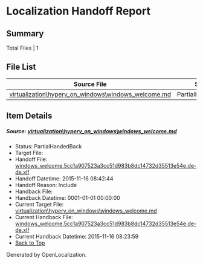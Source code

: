 # <a name='report-top'></a> Localization Handoff Report

## Summary
 Total Files | 1

## File List
 Source File | Status | Details 
 ----------- | ------ | ------- 
 [virtualization\hyperv_on_windows\windows_welcome.md](https://github.com/OpenLocalizationOrg/hyperV/blob/2ae3c452e3cea915bc336234ec965b6760b635d2/virtualization/hyperv_on_windows/windows_welcome.md) | PartialHandedBack | [Details](#dade44f0cacc27983dc4fe39525d86391dccd5a8201)

## Item Details
##### <a name='dade44f0cacc27983dc4fe39525d86391dccd5a8201'></a> Source: [virtualization\hyperv_on_windows\windows_welcome.md](https://github.com/OpenLocalizationOrg/hyperV/blob/2ae3c452e3cea915bc336234ec965b6760b635d2/virtualization/hyperv_on_windows/windows_welcome.md)
* Status: PartialHandedBack
* Target File: 
* Handoff File: [windows_welcome.5cc1a907523a3cc51d983b8dc14732d35513e54e.de-de.xlf](https://github.com/OpenLocalizationOrg/olhandoff/blob/acba14cbf7bc07fe2a27ff9f6168ebc0c7aa5c59/ol-handoff/OpenLocalizationOrg/hyperV.de-de/master/windows_welcome.5cc1a907523a3cc51d983b8dc14732d35513e54e.de-de.xlf)
* Handoff Datetime: 2015-11-16 08:42:44
* Handoff Reason: Include
* Handback File: 
* Handback Datetime: 0001-01-01 00:00:00
* Current Target File: [virtualization\hyperv_on_windows\windows_welcome.md](https://github.com/OpenLocalizationOrg/hyperV.de-de/blob/3e857881086f72e233972d3947c44157f8432b91/virtualization/hyperv_on_windows/windows_welcome.md)
* Current Handback File: [windows_welcome.5cc1a907523a3cc51d983b8dc14732d35513e54e.de-de.xlf](https://github.com/OpenLocalizationOrg/olhandback/blob/c4b1263b6640731a12fb403c8b36aa36c43031af/ol-handback/OpenLocalizationOrg/hyperV.de-de/master/windows_welcome.5cc1a907523a3cc51d983b8dc14732d35513e54e.de-de.xlf)
* Current Handback Datetime: 2015-11-16 08:23:59
* [Back to Top](#report-top)


Generated by OpenLocalization.
